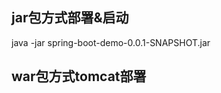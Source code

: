 ## jar包方式部署&启动
java -jar spring-boot-demo-0.0.1-SNAPSHOT.jar

## war包方式tomcat部署
<Context path="/demo" docBase="D:\project\spring-boot-demo-0.0.1-SNAPSHOT.war"></Context>